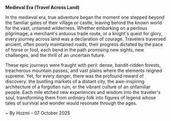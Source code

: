 
**Medieval Era (Travel Across Land)**

In the medieval era, true adventure began the moment one stepped beyond the familiar gates of their village or castle, leaving behind the known world for the vast, untamed wilderness. Whether embarking on a perilous pilgrimage, a merchant's arduous trade route, or a knight's quest for glory, every journey across land was a declaration of courage. Travelers traversed ancient, often poorly maintained roads, their progress dictated by the pace of horse or foot, each bend in the path promising new sights, new challenges, and the thrill of an uncertain future.

These epic journeys were fraught with peril: dense, bandit-ridden forests, treacherous mountain passes, and vast plains where the elements reigned supreme. Yet, for every danger, there was the profound reward of discovery: the bustling markets of a distant city, the awe-inspiring architecture of a forgotten ruin, or the vibrant culture of an unfamiliar people. Each mile etched new experiences and wisdom into the traveler's soul, transforming them from ordinary folk into figures of legend whose tales of survival and wonder would resonate through the ages.

~ By Hozmi - 07 October 2025
